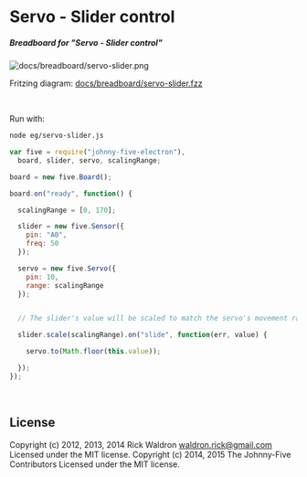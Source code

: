 <!--remove-start-->

# Servo - Slider control

<!--remove-end-->






##### Breadboard for "Servo - Slider control"



![docs/breadboard/servo-slider.png](breadboard/servo-slider.png)<br>

Fritzing diagram: [docs/breadboard/servo-slider.fzz](breadboard/servo-slider.fzz)

&nbsp;




Run with:
```bash
node eg/servo-slider.js
```


```javascript
var five = require("johnny-five-electron"),
  board, slider, servo, scalingRange;

board = new five.Board();

board.on("ready", function() {

  scalingRange = [0, 170];

  slider = new five.Sensor({
    pin: "A0",
    freq: 50
  });

  servo = new five.Servo({
    pin: 10,
    range: scalingRange
  });


  // The slider's value will be scaled to match the servo's movement range

  slider.scale(scalingRange).on("slide", function(err, value) {

    servo.to(Math.floor(this.value));

  });
});

```








&nbsp;

<!--remove-start-->

## License
Copyright (c) 2012, 2013, 2014 Rick Waldron <waldron.rick@gmail.com>
Licensed under the MIT license.
Copyright (c) 2014, 2015 The Johnny-Five Contributors
Licensed under the MIT license.

<!--remove-end-->
